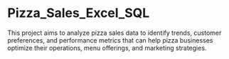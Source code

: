 # Pizza_Sales_Excel_SQL
This project aims to analyze pizza sales data to identify trends, customer preferences, and performance metrics that can help pizza businesses optimize their operations, menu offerings, and marketing strategies.
